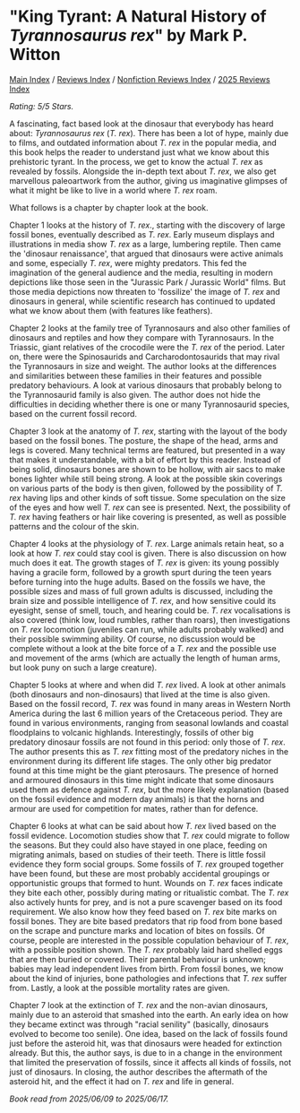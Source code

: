 # "King Tyrant: A Natural History of *Tyrannosaurus rex*" by Mark P. Witton

[Main Index](../../../README.md) / [Reviews Index](../../README.md) / [Nonfiction Reviews Index](../README.md) / [2025 Reviews Index](README.md)

*Rating: 5/5 Stars.*

A fascinating, fact based look at the dinosaur that everybody has heard about: *Tyrannosaurus rex* (*T. rex*). There has been a lot of hype, mainly due to films, and outdated information about *T. rex* in the popular media, and this book helps the reader to understand just what we know about this prehistoric tyrant. In the process, we get to know the actual *T. rex* as revealed by fossils. Alongside the in-depth text about *T. rex*, we also get marvellous paleoartwork from the author, giving us imaginative glimpses of what it might be like to live in a world where *T. rex* roam.

What follows is a chapter by chapter look at the book.

Chapter 1 looks at the history of *T. rex*., starting with the discovery of large fossil bones, eventually described as *T. rex*. Early museum displays and illustrations in media show *T. rex* as a large, lumbering reptile. Then came the 'dinosaur renaissance', that argued that dinosaurs were active animals and some, especially *T. rex*, were mighty predators. This fed the imagination of the general audience and the media, resulting in modern depictions like those seen in the "Jurassic Park / Jurassic World" films. But those media depictions now threaten to 'fossilize' the image of *T. rex* and dinosaurs in general, while scientific research has continued to updated what we know about them (with features like feathers).

Chapter 2 looks at the family tree of Tyrannosaurs and also other families of dinosaurs and reptiles and how they compare with Tyrannosaurs. In the Triassic, giant relatives of the crocodile were the *T. rex* of the period. Later on, there were the Spinosaurids and Carcharodontosaurids that may rival the Tyrannosaurs in size and weight. The author looks at the differences and similarities between these families in their features and possible predatory behaviours. A look at various dinosaurs that probably belong to the Tyrannosaurid family is also given. The author does not hide the difficulties in deciding whether there is one or many Tyrannosaurid species, based on the current fossil record.

Chapter 3 look at the anatomy of *T. rex*, starting with the layout of the body based on the fossil bones. The posture, the shape of the head, arms and legs is covered. Many technical terms are featured, but presented in a way that makes it understandable, with a bit of effort by this reader. Instead of being solid, dinosaurs bones are shown to be hollow, with air sacs to make bones lighter while still being strong. A look at the possible skin coverings on various parts of the body is then given, followed by the possibility of *T. rex* having lips and other kinds of soft tissue. Some speculation on the size of the eyes and how well *T. rex* can see is presented. Next, the possibility of *T. rex* having feathers or hair like covering is presented, as well as possible patterns and the colour of the skin.

Chapter 4 looks at the physiology of *T. rex*. Large animals retain heat, so a look at how *T. rex* could stay cool is given. There is also discussion on how much does it eat. The growth stages of *T. rex* is given: its young possibly having a gracile form, followed by a growth spurt during the teen years before turning into the huge adults. Based on the fossils we have, the possible sizes and mass of full grown adults is discussed, including the brain size and possible intelligence of *T. rex*, and how sensitive could its eyesight, sense of smell, touch, and hearing could be. *T. rex* vocalisations is also covered (think low, loud rumbles, rather than roars), then investigations on *T. rex* locomotion (juveniles can run, while adults probably walked) and their possible swimming ability. Of course, no discussion would be complete without a look at the bite force of a *T. rex* and the possible use and movement of the arms (which are actually the length of human arms, but look puny on such a large creature).

Chapter 5 looks at where and when did *T. rex* lived. A look at other animals (both dinosaurs and non-dinosaurs) that lived at the time is also given. Based on the fossil record, *T. rex* was found in many areas in Western North America during the last 6 million years of the Cretaceous period. They are found in various environments, ranging from seasonal lowlands and coastal floodplains to volcanic highlands. Interestingly, fossils of other big predatory dinosaur fossils are not found in this period: only those of *T. rex*. The author presents this as *T. rex* fitting most of the predatory niches in the environment during its different life stages. The only other big predator found at this time might be the giant pterosaurs. The presence of horned and armoured dinosaurs in this time might indicate that some dinosaurs used them as defence against *T. rex*, but the more likely explanation (based on the fossil evidence and modern day animals) is that the horns and armour are used for competition for mates, rather than for defence.

Chapter 6 looks at what can be said about how *T. rex* lived based on the fossil evidence. Locomotion studies show that *T. rex* could migrate to follow the seasons. But they could also have stayed in one place, feeding on migrating animals, based on studies of their teeth. There is little fossil evidence they form social groups. Some fossils of *T. rex* grouped together have been found, but these are most probably accidental groupings or opportunistic groups that formed to hunt. Wounds on *T. rex* faces indicate they bite each other, possibly during mating or ritualistic combat. The *T. rex* also actively hunts for prey, and is not a pure scavenger based on its food requirement. We also know how they feed based on *T. rex* bite marks on fossil bones. They are bite based predators that rip food from bone based on the scrape and puncture marks and location of bites on fossils. Of course, people are interested in the possible copulation behaviour of *T. rex*, with a possible position shown. The *T. rex* probably laid hard shelled eggs that are then buried or covered. Their parental behaviour is unknown; babies may lead independent lives from birth. From fossil bones, we know about the kind of injuries, bone pathologies and infections that *T. rex* suffer from. Lastly, a look at the possible mortality rates are given.

Chapter 7 look at the extinction of *T. rex* and the non-avian dinosaurs, mainly due to an asteroid that smashed into the earth. An early idea on how they became extinct was through "racial senility" (basically, dinosaurs evolved to become too senile). One idea, based on the lack of fossils found just before the asteroid hit, was that dinosaurs were headed for extinction already. But this, the author says, is due to in a change in the environment that limited the preservation of fossils, since it affects all kinds of fossils, not just of dinosaurs. In closing, the author describes the aftermath of the asteroid hit, and the effect it had on *T. rex* and life in general.

*Book read from 2025/06/09 to 2025/06/17.*
